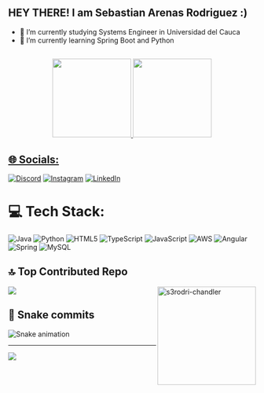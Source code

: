 ## HEY THERE! I am Sebastian Arenas Rodriguez :)

- 🔭 I’m currently studying Systems Engineer in Universidad del Cauca
- 🌱 I’m currently learning Spring Boot and Python

##
<div align="center">
  <a href="https://github.com/sebart7">
  <img height="160em" src="https://github-readme-stats.vercel.app/api?username=sebart7&show_icons=true&theme=shades-of-purple&include_all_commits=true&count_private=true"/>
  <img height="160em" src="https://github-readme-stats.vercel.app/api/top-langs/?username=sebart7&layout=compact&langs_count=7&theme=shades-of-purple"/>
</div>
  
  ## 🌐 Socials:
[![Discord](https://img.shields.io/badge/Discord-%237289DA.svg?logo=discord&logoColor=white)](https://discord.gg/s3rodriguez10#4432) [![Instagram](https://img.shields.io/badge/Instagram-%23E4405F.svg?logo=Instagram&logoColor=white)](https://instagram.com/sebart_7) [![LinkedIn](https://img.shields.io/badge/LinkedIn-%230077B5.svg?logo=linkedin&logoColor=white)](https://linkedin.com/in/sebart7) 

# 💻 Tech Stack:
![Java](https://img.shields.io/badge/java-%23ED8B00.svg?style=for-the-badge&logo=java&logoColor=white) ![Python](https://img.shields.io/badge/python-3670A0?style=for-the-badge&logo=python&logoColor=ffdd54) ![HTML5](https://img.shields.io/badge/html5-%23E34F26.svg?style=for-the-badge&logo=html5&logoColor=white) ![TypeScript](https://img.shields.io/badge/typescript-%23007ACC.svg?style=for-the-badge&logo=typescript&logoColor=white) ![JavaScript](https://img.shields.io/badge/javascript-%23323330.svg?style=for-the-badge&logo=javascript&logoColor=%23F7DF1E) ![AWS](https://img.shields.io/badge/AWS-%23FF9900.svg?style=for-the-badge&logo=amazon-aws&logoColor=white) ![Angular](https://img.shields.io/badge/angular-%23DD0031.svg?style=for-the-badge&logo=angular&logoColor=white) ![Spring](https://img.shields.io/badge/spring-%236DB33F.svg?style=for-the-badge&logo=spring&logoColor=white) ![MySQL](https://img.shields.io/badge/mysql-%2300f.svg?style=for-the-badge&logo=mysql&logoColor=white)

## 🔝 Top Contributed Repo
![](https://github-contributor-stats.vercel.app/api?username=sebart7&limit=5&theme=dark&combine_all_yearly_contributions=true)
<img align="right" alt="s3rodri-chandler" height="200" src="https://i.imgur.com/LdR7sHv.jpg">

## 🐍 Snake commits
<div> 
 
  ![Snake animation](https://github.com/sebart7/sebart7/blob/output/github-contribution-grid-snake.svg)
 
</div>
  
  ---
[![](https://visitcount.itsvg.in/api?id=sebart7&icon=2&color=12)](https://visitcount.itsvg.in)

